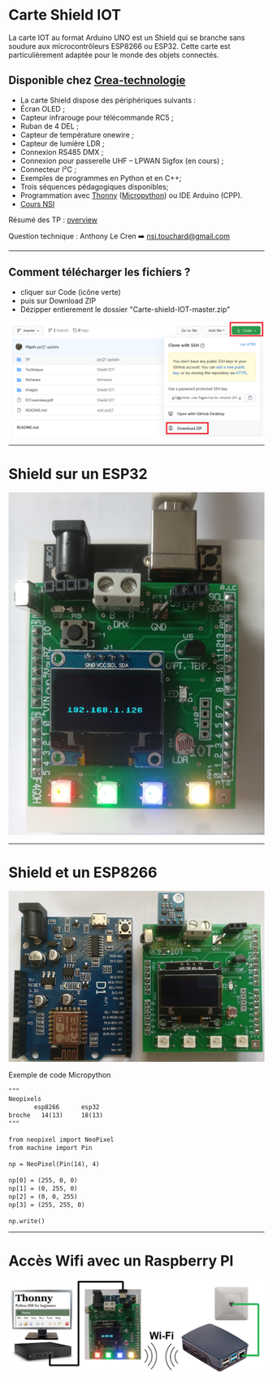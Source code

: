 # Carte Shield IOT

La carte IOT au format Arduino UNO est un Shield qui se branche sans soudure aux microcontrôleurs ESP8266 ou ESP32. Cette carte est particulièrement adaptée pour le monde des objets connectés. 

## Disponible chez [Crea-technologie](http://www.crea-technologie.com/index.php?product=120) 

- La carte Shield dispose des périphériques suivants :
- Écran OLED ;
- Capteur infrarouge pour télécommande RC5 ;
- Ruban de 4 DEL ;
- Capteur de température onewire ;
- Capteur de lumière LDR ;
- Connexion RS485 DMX ;
- Connexion pour passerelle UHF – LPWAN Sigfox (en cours) ;
- Connecteur I²C ;
- Exemples de programmes en Python et en C++;
- Trois séquences pédagogiques disponibles;
- Programmation avec [Thonny](https://thonny.org/)  ([Micropython](https://docs.micropython.org/en/latest/esp8266/tutorial/intro.html)) ou IDE Arduino (CPP).
- [Cours NSI](http://touchardinforeseau.servehttp.com/nsi/)

Résumé des TP : [overview](https://github.com/f4goh/Carte-shield-IOT/blob/master/IOToverview.pdf) 

Question technique : Anthony Le Cren :arrow_right: nsi.touchard@gmail.com

***
## Comment télécharger les fichiers ?

- cliquer sur Code (icône verte)
- puis sur Download ZIP
- Dézipper entierement le dossier "Carte-shield-IOT-master.zip"

![ESP8266](/images/github.png  "Code puis Download ZIP")

***

# Shield sur un ESP32

![ESP32](/images/esp32IOT.jpg  "Shield sur un ESP32")

***

# Shield et un ESP8266

![ESP8266](/images/esp8266IOT.jpg  "Shield sur un ESP8266")

Exemple de code Micropython

	"""
	Neopixels
	       esp8266      esp32
	broche   14(13)     18(13)
	"""
	   
	from neopixel import NeoPixel
	from machine import Pin
	
	np = NeoPixel(Pin(14), 4)
	
	np[0] = (255, 0, 0)
	np[1] = (0, 255, 0) 
	np[2] = (0, 0, 255)
	np[3] = (255, 255, 0)
	
	np.write()
	
***

# Accès Wifi avec un Raspberry PI

![IOT](/images/Wifi.png  "Iot et accès Wifi")
	
